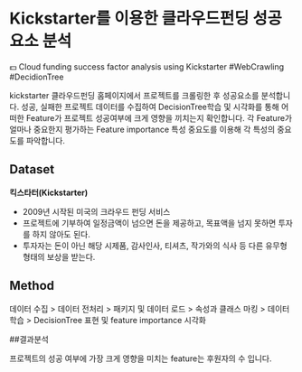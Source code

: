 # Kickstarter를 이용한 클라우드펀딩 성공요소 분석
:dollar: Cloud funding success factor analysis using Kickstarter
  #WebCrawling #DecidionTree 
    
      
kickstarter 클라우드펀딩 홈페이지에서 프로젝트를 크롤링한 후 성공요소를 분석합니다. 성공, 실패한 프로젝트 데이터를 수집하여 DecisionTree학습 및 시각화를 통해 어떠한 Feature가 프로젝트 성공여부에 크게 영향을 끼치는지 확인합니다. 각 Feature가 얼마나 중요한지 평가하는 Feature importance 특성 중요도를 이용해 각 특성의 중요도를 파악합니다.

## Dataset
**킥스타터(Kickstarter)**
+ 2009년 시작된 미국의 크라우드 펀딩 서비스
+ 프로젝트에 기부하여 일정금액이 넘으면 돈을 제공하고, 목표액을 넘지 못하면 투자를 하지 않아도 된다.
+ 투자자는 돈이 아닌 해당 시제품, 감사인사, 티셔츠, 작가와의 식사 등 다른 유무형 형태의 보상을 받는다.

## Method

 데이터 수집 > 데이터 전처리 > 패키지 및 데이터 로드 > 속성과 클래스 마킹 > 데이터 학습 > DecisionTree 표현 및 feature importance 시각화

##결과분석

프로젝트의 성공 여부에 가장 크게 영향을 미치는 feature는 후원자의 수 입니다.
